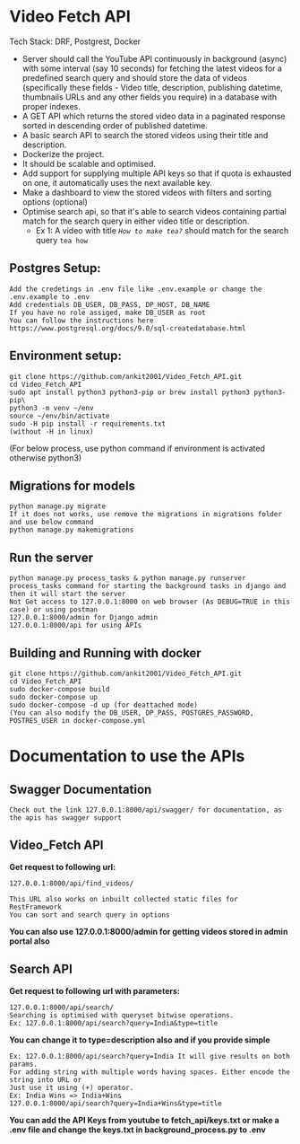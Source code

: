 # Video Fetch API
Tech Stack: DRF, Postgrest, Docker 

- Server should call the YouTube API continuously in background (async) with some interval (say 10 seconds) for fetching the latest videos for a predefined search query and should store the data of videos (specifically these fields - Video title, description, publishing datetime, thumbnails URLs and any other fields you require) in a database with proper indexes.
- A GET API which returns the stored video data in a paginated response sorted in descending order of published datetime.
- A basic search API to search the stored videos using their title and description.
- Dockerize the project.
- It should be scalable and optimised.
- Add support for supplying multiple API keys so that if quota is exhausted on one, it automatically uses the next available key.
- Make a dashboard to view the stored videos with filters and sorting options (optional)
- Optimise search api, so that it's able to search videos containing partial match for the search query in either video title or description.
    - Ex 1: A video with title *`How to make tea?`* should match for the search query `tea how`

## Postgres Setup:
```Create a Postgresql database in the system  
Add the credetings in .env file like .env.example or change the .env.example to .env 
Add credentials DB_USER, DB_PASS, DP_HOST, DB_NAME 
If you have no role assiged, make DB_USER as root 
You can follow the instructions here  https://www.postgresql.org/docs/9.0/sql-createdatabase.html 
```

## Environment setup:

```
git clone https://github.com/ankit2001/Video_Fetch_API.git 
cd Video_Fetch_API 
sudo apt install python3 python3-pip or brew install python3 python3-pip\
python3 -m venv ~/env 
source ~/env/bin/activate 
sudo -H pip install -r requirements.txt
(without -H in linux)
```

(For below process, use python command if environment is activated otherwise python3)
## Migrations for models
```
python manage.py migrate 
If it does not works, use remove the migrations in migrations folder and use below command 
python manage.py makemigrations 
```

## Run the server
```
python manage.py process_tasks & python manage.py runserver 
process_tasks command for starting the background tasks in django and then it will start the server 
Not Get access to 127.0.0.1:8000 on web browser (As DEBUG=TRUE in this case) or using postman
127.0.0.1:8000/admin for Django admin 
127.0.0.1:8000/api for using APIs
```

## Building and Running with docker
```
git clone https://github.com/ankit2001/Video_Fetch_API.git 
cd Video_Fetch_API 
sudo docker-compose build
sudo docker-compose up 
sudo docker-compose -d up (for deattached mode)  
(You can also modify the DB_USER, DP_PASS, POSTGRES_PASSWORD, POSTRES_USER in docker-compose.yml
```


# Documentation to use the APIs

## Swagger Documentation
```
Check out the link 127.0.0.1:8000/api/swagger/ for documentation, as the apis has swagger support
```
## Video_Fetch API

**Get request to following url:**
```
127.0.0.1:8000/api/find_videos/

This URL also works on inbuilt collected static files for RestFramework 
You can sort and search query in options
```
**You can also use 127.0.0.1:8000/admin for getting videos stored in admin portal also**

## Search API
**Get request to following url with parameters:**
```
127.0.0.1:8000/api/search/
Searching is optimised with queryset bitwise operations. 
Ex: 127.0.0.1:8000/api/search?query=India&type=title 
```

**You can change it to type=description also and if you provide simple** 

```
Ex: 127.0.0.1:8000/api/search?query=India It will give results on both params. 
For adding string with multiple words having spaces. Either encode the string into URL or 
Just use it using (+) operator. 
Ex: India Wins => India+Wins 
127.0.0.1:8000/api/search?query=India+Wins&type=title 
```
**You can add the API Keys from youtube to fetch_api/keys.txt or make a .env file and change the keys.txt in background_process.py to .env**


